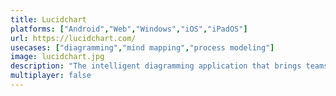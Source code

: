 ```yaml
---
title: Lucidchart
platforms: ["Android","Web","Windows","iOS","iPadOS"]
url: https://lucidchart.com/
usecases: ["diagramming","mind mapping","process modeling"]
image: lucidchart.jpg
description: "The intelligent diagramming application that brings teams together to make better decisions and build the future."
multiplayer: false
---
```


